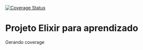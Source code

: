 [![Coverage Status](https://coveralls.io/repos/github/everaldofilho/elixir_coverage/badge.svg?branch=main)](https://coveralls.io/github/everaldofilho/elixir_coverage?branch=main)

# Projeto Elixir para aprendizado

Gerando coverage
